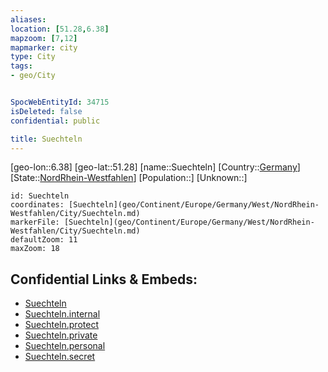 ```yaml
---
aliases: 
location: [51.28,6.38]
mapzoom: [7,12] 
mapmarker: city 
type: City
tags:
- geo/City


SpocWebEntityId: 34715
isDeleted: false
confidential: public

title: Suechteln
---
```

[geo-lon::6.38]
[geo-lat::51.28]
[name::Suechteln]
[Country::[Germany](geo/Continent/Europe/Germany.md)]
[State::[NordRhein-Westfahlen](NordRhein-Westfahlen)]
[Population::]
[Unknown::]


```leaflet
id: Suechteln
coordinates: [Suechteln](geo/Continent/Europe/Germany/West/NordRhein-Westfahlen/City/Suechteln.md)
markerFile: [Suechteln](geo/Continent/Europe/Germany/West/NordRhein-Westfahlen/City/Suechteln.md)
defaultZoom: 11 
maxZoom: 18
```


## Confidential Links & Embeds: 
- [Suechteln](../../../../../../../../_public/geo/Continent/Europe/Germany/West/NordRhein-Westfahlen/City/Suechteln.md) 
- [Suechteln.internal](../../../../../../../../_internal/geo/Continent/Europe/Germany/West/NordRhein-Westfahlen/City/Suechteln.internal.md) 
- [Suechteln.protect](../../../../../../../../_protect/geo/Continent/Europe/Germany/West/NordRhein-Westfahlen/City/Suechteln.protect.md) 
- [Suechteln.private](../../../../../../../../_private/geo/Continent/Europe/Germany/West/NordRhein-Westfahlen/City/Suechteln.private.md) 
- [Suechteln.personal](../../../../../../../../_personal/geo/Continent/Europe/Germany/West/NordRhein-Westfahlen/City/Suechteln.personal.md) 
- [Suechteln.secret](../../../../../../../../_secret/geo/Continent/Europe/Germany/West/NordRhein-Westfahlen/City/Suechteln.secret.md) 
